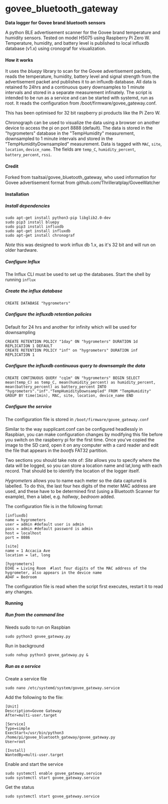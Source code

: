 # govee_bluetooth_gateway
**Data logger for Govee brand bluetooth sensors**

A python BLE advertisement scanner for the Govee brand
temperature and humidity sensors. Tested on model H5075 using Raspberry Pi Zero W. Temperature, humidity, and battery level is published to local influxdb database (v1.x) using cronograf for visualization.

#### How it works

It uses the *bluepy* library to scan for the Govee advertisement packets, reads the temperature, humidity, battery level and signal strength from the advertisement packet and publishes it to an influxdb database. All data is retained fo 24hrs and a continuous query downsamples to 1 minute intervals and stored in a separate measurement infinately. The script is intended to be run as a service and can be started with systemd, run as root.  It reads the configuration from /boot/firmware/govee_gateway.conf.

This has been optimised for 32 bit raspberry pi products like the Pi Zero W.

Chronograph can be used to visualize the data using a browser on another device to access the pi on port 8888 (default).  The data is stored in the "hygrometers" database in the "TempHumidity" measurement, downsampled to 1 minute intervals and stored in the "TempHumidityDownsampled" measurement. Data is tagged with `MAC`, `site`, `location`, `device_name`.  The fields are `temp_C`, `humidity_percent`, `battery_percent`, `rssi`.

#### Credit
Forked from tsaitsai/govee_bluetooth_gateway, who used information for Govee advertisement format from
github.com/Thrilleratplay/GoveeWatcher

#### Installation

##### Install dependencies
 ```
 sudo apt-get install python3-pip libglib2.0-dev
 sudo pip3 install bluepy
 sudo pip3 install influxdb
 sudo apt-get install influxdb
 sudo apt-get install chronograf
```
*Note* this was designed to work influx db 1.x, as it's 32 bit and will run on older hardware.


##### Configure Influx

The Influx CLI must be used to set up the databases. Start the shell by running `influx`

##### Create the influx database
```
CREATE DATABASE "hygrometers"
```

##### Configure the influxdb retention policies
Default for 24 hrs and another for infinity which will be used for downsampling
```
CREATE RETENTION POLICY "1day" ON "hygrometers" DURATION 1d REPLICATION 1 DEFAULT
CREATE RETENTION POLICY "inf" on "hygrometers" DURATION inf REPLICATION 1
```

##### Configure the influxdb continuous query to downsample the data
```
CREATE CONTINUOUS QUERY "cq1m" ON "hygrometers" BEGIN SELECT mean(temp_C) as temp_C, mean(humidity_percent) as humidity_percent, mean(battery_percent) as battery_percent INTO "hygrometers"."inf"."TempHumidityDownsampled" FROM "TempHumidity" GROUP BY time(1min), MAC, site, location, device_name END             
```

##### Configure the service
The configuration file is stored in `/boot/firmware/govee_gateway.conf`

Similar to the way supplicant.conf can be configured headlessly in Raspbian, you can make configuration changes by modifying this file before you switch on the raspberry pi for the first time. Once you've copied the image to the SD card, open it on any computer with a card reader and edit the file that appears in the _bootfs_ FAT32 partition.

Two sections you should take note of:
*Site* allows you to specify where the data will be logged, so you can store a location name and lat,long with each record. That should be to identify the location of the logger itself.

*Hygrometers* allows you to name each meter so the data captured is labelled. To do this, the last four hex digits of the meter MAC address are used, and these have to be determined first (using a Bluetooth Scanner for example), then a label, e.g. _hallway_, _bedroom_ added.

The configuration file is in the following format:
```
[influxdb]
name = hygrometers
user = admin #default user is admin
pass = admin #default password is admin
host = localhost
port = 8086

[site]
name = 1 Accacia Ave
location = lat, long

[hygrometers]
D34E = Living Room  #last four digits of the MAC address of the hygrometer, also appears in the device name
AD4F = Bedroom
```

The configuration file is read when the script first executes, restart it to read any changes.

#### Running

##### Run from the command line
Needs sudo to run on Raspbian

`sudo python3 govee_gateway.py`

Run in background

`sudo nohup python3 govee_gateway.py &`

##### Run as a service

Create a service file

`sudo nano /etc/systemd/system/govee_gateway.service`

Add the following to the file:
```
[Unit]
Description=Govee Gateway
After=multi-user.target

[Service]
Type=simple
ExecStart=/usr/bin/python3 /home/pi/govee_bluetooth_gateway/govee_gateway.py
User=root

[Install]
WantedBy=multi-user.target
```

Enable and start the service
```
sudo systemctl enable govee_gateway.service
sudo systemctl start govee_gateway.service
```
Get the status

`sudo systemctl start govee_gateway.service`